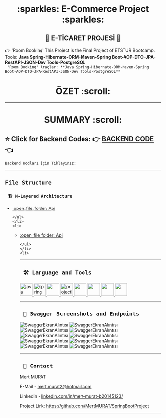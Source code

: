 
<div align="center"><h1> :sparkles: E-Commerce Project :sparkles: </h1> </div>
<div align="center"><h2> 🚥 E-TİCARET PROJESİ 🚥 </h2> </div>

:point_right:  'Room Booking' This Project is the Final Project of ETSTUR Bootcamp. Tools: **Java Spring-Hibernate-ORM-Maven-Spring Boot-AOP-DTO-JPA-RestAPI-JSON-Dev Tools-PostgreSQL**
<br/>
 ``` 'Room Booking' Araçlar: **Java Spring-Hibernate-ORM-Maven-Spring Boot-AOP-DTO-JPA-RestAPI-JSON-Dev Tools-PostgreSQL**```
<br/>
<div align="center"><h1>  ÖZET :scroll: </h1> </div>


---
<div align="center"><h1>  SUMMARY :scroll:  </h1> </div>



<b><h2> :star: Click for Backend Codes: :point_right: <a href="https://github.com/MertMURAT/SpringBootProject/tree/main/springBoot">BACKEND CODE </a> :point_left: </h2></b> 
``` Backend Kodları İçin Tıklayınız: ```


---
## `File Structure` 

### ` 🏗️ N-Layered Architecture`
  
<ul><li>	
  <a href = "https://github.com/TheAykac/Room-Booking/tree/main/hotelBooking/hotelBooking/src/main/java/com/example/hotelBooking/api">:open_file_folder: Api</a>
	
	</ul>
	</li>
	<li>
   
<ul><li>	
  <a href = "https://github.com/TheAykac/Room-Booking/tree/main/hotelBooking/hotelBooking/src/main/java/com/example/hotelBooking/api">:open_file_folder: Api</a>
	
	</ul>
	</li>
	<li>

---

  
  ## ` 🛠️ Language and Tools` 
<p align="left"> <a href="https://www.java.com" target="_blank"> <img src="https://raw.githubusercontent.com/devicons/devicon/master/icons/java/java-original.svg" alt="java" width="40" height="40"/> </a> <a href="https://spring.io/" target="_blank"> <img src="https://www.vectorlogo.zone/logos/springio/springio-icon.svg" alt="spring" width="40" height="40"/> </a>
<a href="https://www.postgresql.org/" target="_blank"> <img src="https://upload.wikimedia.org/wikipedia/commons/2/29/Postgresql_elephant.svg" width="40"height="40"/>
<a href="https://projectlombok.org/" target="_blank"> <img src="https://avatars.githubusercontent.com/u/45949248?s=200&v=4" alt="projectlombok" width="40" height="40"/> 
<a href="https://hibernate.org/" target="_blank"> <img src="https://cdn.freebiesupply.com/logos/large/2x/hibernate-logo-png-transparent.png" width="40" height="40"/> 
<a href="https://swagger.io/" target="_blank"> <img src="https://seeklogo.com/images/S/swagger-logo-A49F73BAF4-seeklogo.com.png" width="40" height="40"/> 
<a href="https://spring.io/projects/spring-data-jpa" target="_blank"> <img src="https://huongdanjava.com/wp-content/uploads/2018/01/spring-data.png" width="40"height="40"/>
<a href="https://id.heroku.com/" target="_blank"> <img src="https://cdn-icons-png.flaticon.com/512/873/873120.png" width="40" height="40"/> 
</a>
</p>
 
  
---

  
 
  ## ` 🔭 Swagger Screenshots and Endpoints`  ###

![SwaggerEkranAlıntısı](https://github.com/TheAykac/Room-Booking/blob/main/hotelBooking/project_images/swagger-ss/campaign-controller.jpg)
![SwaggerEkranAlıntısı](https://github.com/TheAykac/Room-Booking/blob/main/hotelBooking/project_images/swagger-ss/credit-card-controller.jpg)
![SwaggerEkranAlıntısı](https://github.com/TheAykac/Room-Booking/blob/main/hotelBooking/project_images/swagger-ss/customer-controller.jpg)
![SwaggerEkranAlıntısı](https://github.com/TheAykac/Room-Booking/blob/main/hotelBooking/project_images/swagger-ss/hotel-controller.jpg)
![SwaggerEkranAlıntısı](https://github.com/TheAykac/Room-Booking/blob/main/hotelBooking/project_images/swagger-ss/invoice-controller.jpg)
![SwaggerEkranAlıntısı](https://github.com/TheAykac/Room-Booking/blob/main/hotelBooking/project_images/swagger-ss/payment-controller.jpg)
![SwaggerEkranAlıntısı](https://github.com/TheAykac/Room-Booking/blob/main/hotelBooking/project_images/swagger-ss/room-booking-controller.jpg)
![SwaggerEkranAlıntısı](https://github.com/TheAykac/Room-Booking/blob/main/hotelBooking/project_images/swagger-ss/room-controller.jpg)
![SwaggerEkranAlıntısı](https://github.com/TheAykac/Room-Booking/blob/main/hotelBooking/project_images/swagger-ss/room-renovations-controller.jpg)
![SwaggerEkranAlıntısı](https://github.com/TheAykac/Room-Booking/blob/main/hotelBooking/project_images/swagger-ss/system-management-controller.jpg)	

  
  
 
---
 

 
 




## ` 📧 Contact`

Mert MURAT
  
E-Mail - [mert.murat2@hotmail.com](mailto:mert.murat2@hotmail.com)

Linkedin - [linkedin.com/in/mert-murat-b20145123/](https://www.linkedin.com/in/mert-murat-b20145123/)

Project Link: https://github.com/MertMURAT/SpringBootProject

---


